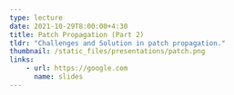 ```yaml
---
type: lecture
date: 2021-10-29T8:00:00+4:30
title: Patch Propagation (Part 2)
tldr: "Challenges and Solution in patch propagation."
thumbnail: /static_files/presentations/patch.png
links:
    - url: https://google.com
      name: slides
---
```

